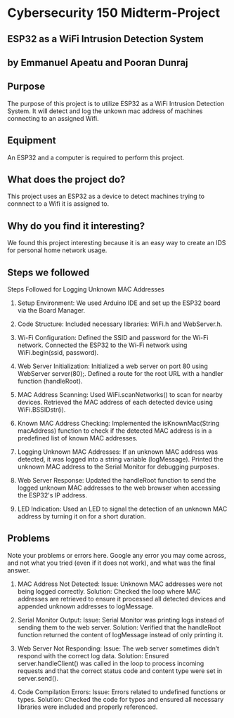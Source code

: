 # Cybersecurity 150 Midterm-Project

## ESP32 as a WiFi Intrusion Detection System

## by Emmanuel Apeatu and Pooran Dunraj

## Purpose
The purpose of this project is to utilize ESP32 as a WiFi Intrusion Detection System. It will detect and log the unkown mac address of machines connecting to an assigned Wifi.

## Equipment
An ESP32 and a computer is required to perform this project.

## What does the project do?  
This project uses an ESP32 as a device to detect machines trying to connnect to a Wifi it is assigned to. 

## Why do you find it interesting?
We found this project interesting because it is an easy way to create an IDS for personal home network usage.

## Steps we followed
Steps Followed for Logging Unknown MAC Addresses
1. Setup Environment:
We used Arduino IDE and set up the ESP32 board via the Board Manager.

2. Code Structure:
Included necessary libraries: WiFi.h and WebServer.h.

3. Wi-Fi Configuration:
Defined the SSID and password for the Wi-Fi network.
Connected the ESP32 to the Wi-Fi network using WiFi.begin(ssid, password).

4. Web Server Initialization:
Initialized a web server on port 80 using WebServer server(80);.
Defined a route for the root URL with a handler function (handleRoot).

4. MAC Address Scanning:
Used WiFi.scanNetworks() to scan for nearby devices.
Retrieved the MAC address of each detected device using WiFi.BSSIDstr(i).

5. Known MAC Address Checking:
Implemented the isKnownMac(String macAddress) function to check if the detected MAC address is in a predefined list of known MAC addresses.

6. Logging Unknown MAC Addresses:
If an unknown MAC address was detected, it was logged into a string variable (logMessage).
Printed the unknown MAC address to the Serial Monitor for debugging purposes.

7. Web Server Response:
Updated the handleRoot function to send the logged unknown MAC addresses to the web browser when accessing the ESP32's IP address.

8. LED Indication:
Used an LED to signal the detection of an unknown MAC address by turning it on for a short duration. 

## Problems
Note your problems or errors here.  Google any error you may come across, and not what you tried (even if it does not work), and what was the final answer.
1. MAC Address Not Detected:
Issue: Unknown MAC addresses were not being logged correctly.
Solution: Checked the loop where MAC addresses are retrieved to ensure it processed all detected devices and appended unknown addresses to logMessage.

2. Serial Monitor Output:
Issue: Serial Monitor was printing logs instead of sending them to the web server.
Solution: Verified that the handleRoot function returned the content of logMessage instead of only printing it.

3. Web Server Not Responding:
Issue: The web server sometimes didn’t respond with the correct log data.
Solution: Ensured server.handleClient() was called in the loop to process incoming requests and that the correct status code and content type were set in server.send().

4. Code Compilation Errors:
Issue: Errors related to undefined functions or types.
Solution: Checked the code for typos and ensured all necessary libraries were included and properly referenced.
